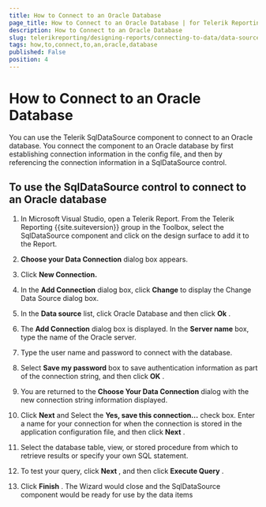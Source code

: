 ```yaml
---
title: How to Connect to an Oracle Database
page_title: How to Connect to an Oracle Database | for Telerik Reporting Documentation
description: How to Connect to an Oracle Database
slug: telerikreporting/designing-reports/connecting-to-data/data-source-components/sqldatasource-component/-how-to/how-to-connect-to-an-oracle-database
tags: how,to,connect,to,an,oracle,database
published: False
position: 4
---
```


# How to Connect to an Oracle Database



You can use the Telerik SqlDataSource component to connect to an Oracle         database. You connect the component to an Oracle database by first establishing         connection information in the config file, and then by referencing the         connection information in a SqlDataSource control.       

## To use the SqlDataSource control to connect to an Oracle database

1. In Microsoft Visual Studio, open a Telerik Report. From the               Telerik Reporting {{site.suiteversion}} group in the Toolbox, select the               SqlDataSource component and click on the design surface to add it               to the Report.             

1. __Choose your Data Connection__  dialog box               appears.             

1. Click __New Connection.__ 

1. In the __Add Connection__  dialog box,               click __Change__  to display the Change Data               Source dialog box.             

1. In the __Data source__  list, click Oracle               Database and then click __Ok__ .             

1. The __Add Connection__  dialog box is displayed. In the               __Server name__  box, type the name of the Oracle server.             

1. Type the user name and password to connect with the database.

1. Select __Save my password__  box to save               authentication information as part of the connection string, and               then click __OK__ .             

1. You are returned to the __Choose Your Data Connection__                dialog with the new connection string information displayed.             

1. Click __Next__  and Select the               __Yes, save this connection…__  check box.               Enter a name for your connection for when the connection is stored               in the application configuration file, and then click __Next__ .             

1. Select the database table, view, or stored procedure from which               to retrieve results or specify your own SQL statement.             

1. To test your query, click __Next__ , and               then click __Execute Query__ .             

1. Click __Finish__ . The Wizard would close               and the SqlDataSource component would be ready for use by the data items             
